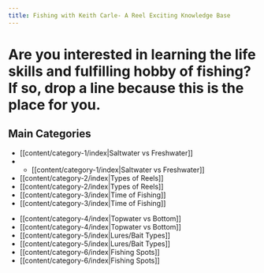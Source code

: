 ```yaml
---
title: Fishing with Keith Carle- A Reel Exciting Knowledge Base
---
```

# Are you interested in learning the life skills and fulfilling hobby of fishing? If so, drop a line because this is the place for you.

## Main Categories
* [[content/category-1/index|Saltwater vs Freshwater]]
* * [[content/category-1/index|Saltwater vs Freshwater]]
* [[content/category-2/index|Types of Reels]]
* [[content/category-2/index|Types of Reels]]
*  [[content/category-3/index|Time of Fishing]]
* [[content/category-3/index|Time of Fishing]]
- [[content/category-4/index|Topwater vs Bottom]]
- [[content/category-4/index|Topwater vs Bottom]]
-  [[content/category-5/index|Lures/Bait Types]]
- [[content/category-5/index|Lures/Bait Types]]
- [[content/category-6/index|Fishing Spots]]
- [[content/category-6/index|Fishing Spots]]

